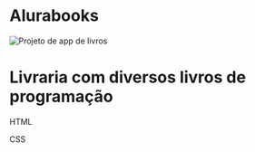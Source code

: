# Alurabooks
![Projeto de app de livros](https://github.com/iBrunosilva250/Alurabooks/assets/135282680/945f10f5-45e6-4680-b2a2-a3f4ff2e29d2)

<h1>Livraria com diversos livros de programação</h1>
<p>HTML</p>
<p>CSS</p>
